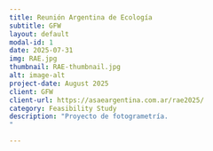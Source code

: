 ```yaml
---
title: Reunión Argentina de Ecología
subtitle: GFW
layout: default
modal-id: 1
date: 2025-07-31
img: RAE.jpg
thumbnail: RAE-thumbnail.jpg
alt: image-alt
project-date: August 2025
client: GFW
client-url: https://asaeargentina.com.ar/rae2025/
category: Feasibility Study
description: "Proyecto de fotogrametría. 
"

---
```

